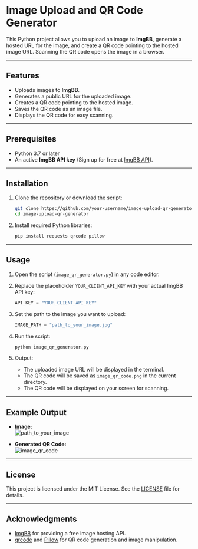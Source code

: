 # Image Upload and QR Code Generator

This Python project allows you to upload an image to **ImgBB**, generate a hosted URL for the image, and create a QR code pointing to the hosted image URL. Scanning the QR code opens the image in a browser.

---

## Features

- Uploads images to **ImgBB**.
- Generates a public URL for the uploaded image.
- Creates a QR code pointing to the hosted image.
- Saves the QR code as an image file.
- Displays the QR code for easy scanning.

---

## Prerequisites

- Python 3.7 or later
- An active **ImgBB API key** (Sign up for free at [ImgBB API](https://imgbb.com/)).

---

## Installation

1. Clone the repository or download the script:
   ```bash
   git clone https://github.com/your-username/image-upload-qr-generator.git
   cd image-upload-qr-generator
   ```

2. Install required Python libraries:
   ```bash
   pip install requests qrcode pillow
   ```

---

## Usage

1. Open the script (`image_qr_generator.py`) in any code editor.

2. Replace the placeholder `YOUR_CLIENT_API_KEY` with your actual ImgBB API key:
   ```python
   API_KEY = "YOUR_CLIENT_API_KEY"
   ```

3. Set the path to the image you want to upload:
   ```python
   IMAGE_PATH = "path_to_your_image.jpg"
   ```

4. Run the script:
   ```bash
   python image_qr_generator.py
   ```

5. Output:
   - The uploaded image URL will be displayed in the terminal.
   - The QR code will be saved as `image_qr_code.png` in the current directory.
   - The QR code will be displayed on your screen for scanning.

---

## Example Output

- **Image:**  
  ![path_to_your_image](https://github.com/user-attachments/assets/dde98056-d15f-48be-9cf9-493897e2d1ef)



- **Generated QR Code:**  
  ![image_qr_code](https://github.com/user-attachments/assets/d97dcf43-ae77-444f-896a-8c4ff4d04dd6)


---

## License

This project is licensed under the MIT License. See the [LICENSE](LICENSE) file for details.

---

## Acknowledgments

- [ImgBB](https://imgbb.com/) for providing a free image hosting API.
- [qrcode](https://pypi.org/project/qrcode/) and [Pillow](https://pillow.readthedocs.io/) for QR code generation and image manipulation.

